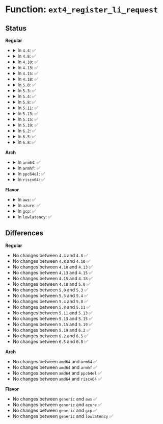 # Function: <code>ext4_register_li_request</code>

## Status
<b>Regular</b>
<ul>
<li>
<details>
<summary>In <code>4.4</code>: ✅</summary>

```c
int ext4_register_li_request(struct super_block *sb, ext4_group_t first_not_zeroed);
```

**Collision:** Unique Global

**Inline:** No

**Transformation:** False

**Instances:**

```
In fs/ext4/super.c (ffffffff812bad40)
Location: fs/ext4/super.c:2867
Inline: False
Direct callers:
  - fs/ext4/ioctl.c:ext4_ioctl
  - fs/ext4/ioctl.c:ext4_ioctl
  - fs/ext4/super.c:ext4_remount
  - fs/ext4/super.c:ext4_fill_super
```
**Symbols:**

```
ffffffff812bad40-ffffffff812baf7c: ext4_register_li_request (STB_GLOBAL)
```
</details>
</li>
<li>
<details>
<summary>In <code>4.8</code>: ✅</summary>

```c
int ext4_register_li_request(struct super_block *sb, ext4_group_t first_not_zeroed);
```

**Collision:** Unique Global

**Inline:** No

**Transformation:** False

**Instances:**

```
In fs/ext4/super.c (ffffffff812e9c50)
Location: fs/ext4/super.c:3018
Inline: False
Direct callers:
  - fs/ext4/ioctl.c:ext4_ioctl
  - fs/ext4/ioctl.c:ext4_ioctl
  - fs/ext4/super.c:ext4_remount
  - fs/ext4/super.c:ext4_fill_super
```
**Symbols:**

```
ffffffff812e9c50-ffffffff812e9eae: ext4_register_li_request (STB_GLOBAL)
```
</details>
</li>
<li>
<details>
<summary>In <code>4.10</code>: ✅</summary>

```c
int ext4_register_li_request(struct super_block *sb, ext4_group_t first_not_zeroed);
```

**Collision:** Unique Global

**Inline:** No

**Transformation:** False

**Instances:**

```
In fs/ext4/super.c (ffffffff812ff9c0)
Location: fs/ext4/super.c:3066
Inline: False
Direct callers:
  - fs/ext4/ioctl.c:ext4_ioctl
  - fs/ext4/ioctl.c:ext4_ioctl
  - fs/ext4/super.c:ext4_remount
  - fs/ext4/super.c:ext4_fill_super
```
**Symbols:**

```
ffffffff812ff9c0-ffffffff812ffc1e: ext4_register_li_request (STB_GLOBAL)
```
</details>
</li>
<li>
<details>
<summary>In <code>4.13</code>: ✅</summary>

```c
int ext4_register_li_request(struct super_block *sb, ext4_group_t first_not_zeroed);
```

**Collision:** Unique Global

**Inline:** No

**Transformation:** False

**Instances:**

```
In fs/ext4/super.c (ffffffff813347b0)
Location: fs/ext4/super.c:3145
Inline: False
Direct callers:
  - fs/ext4/ioctl.c:ext4_ioctl
  - fs/ext4/ioctl.c:ext4_ioctl
  - fs/ext4/super.c:ext4_remount
  - fs/ext4/super.c:ext4_fill_super
```
**Symbols:**

```
ffffffff813347b0-ffffffff81334a18: ext4_register_li_request (STB_GLOBAL)
```
</details>
</li>
<li>
<details>
<summary>In <code>4.15</code>: ✅</summary>

```c
int ext4_register_li_request(struct super_block *sb, ext4_group_t first_not_zeroed);
```

**Collision:** Unique Global

**Inline:** No

**Transformation:** False

**Instances:**

```
In fs/ext4/super.c (ffffffff81358cc0)
Location: fs/ext4/super.c:3145
Inline: False
Direct callers:
  - fs/ext4/ioctl.c:ext4_ioctl
  - fs/ext4/ioctl.c:ext4_ioctl_group_add
  - fs/ext4/super.c:ext4_remount
  - fs/ext4/super.c:ext4_fill_super
```
**Symbols:**

```
ffffffff81358cc0-ffffffff81358f28: ext4_register_li_request (STB_GLOBAL)
```
</details>
</li>
<li>
<details>
<summary>In <code>4.18</code>: ✅</summary>

```c
int ext4_register_li_request(struct super_block *sb, ext4_group_t first_not_zeroed);
```

**Collision:** Unique Global

**Inline:** No

**Transformation:** False

**Instances:**

```
In fs/ext4/super.c (ffffffff81387630)
Location: fs/ext4/super.c:3220
Inline: False
Direct callers:
  - fs/ext4/ioctl.c:ext4_ioctl
  - fs/ext4/ioctl.c:ext4_ioctl_group_add
  - fs/ext4/super.c:ext4_remount
  - fs/ext4/super.c:ext4_fill_super
```
**Symbols:**

```
ffffffff81387630-ffffffff8138789c: ext4_register_li_request (STB_GLOBAL)
```
</details>
</li>
<li>
<details>
<summary>In <code>5.0</code>: ✅</summary>

```c
int ext4_register_li_request(struct super_block *sb, ext4_group_t first_not_zeroed);
```

**Collision:** Unique Global

**Inline:** No

**Transformation:** False

**Instances:**

```
In fs/ext4/super.c (ffffffff813a0170)
Location: fs/ext4/super.c:3284
Inline: False
Direct callers:
  - fs/ext4/ioctl.c:ext4_ioctl
  - fs/ext4/ioctl.c:ext4_ioctl_group_add
  - fs/ext4/super.c:ext4_remount
  - fs/ext4/super.c:ext4_fill_super
```
**Symbols:**

```
ffffffff813a0170-ffffffff813a03dc: ext4_register_li_request (STB_GLOBAL)
```
</details>
</li>
<li>
<details>
<summary>In <code>5.3</code>: ✅</summary>

```c
int ext4_register_li_request(struct super_block *sb, ext4_group_t first_not_zeroed);
```

**Collision:** Unique Global

**Inline:** No

**Transformation:** False

**Instances:**

```
In fs/ext4/super.c (ffffffff813ca9b0)
Location: fs/ext4/super.c:3320
Inline: False
Direct callers:
  - fs/ext4/ioctl.c:ext4_ioctl
  - fs/ext4/ioctl.c:ext4_ioctl_group_add
  - fs/ext4/super.c:ext4_remount
  - fs/ext4/super.c:ext4_fill_super
```
**Symbols:**

```
ffffffff813ca9b0-ffffffff813cac1c: ext4_register_li_request (STB_GLOBAL)
```
</details>
</li>
<li>
<details>
<summary>In <code>5.4</code>: ✅</summary>

```c
int ext4_register_li_request(struct super_block *sb, ext4_group_t first_not_zeroed);
```

**Collision:** Unique Global

**Inline:** No

**Transformation:** False

**Instances:**

```
In fs/ext4/super.c (ffffffff813e3d60)
Location: fs/ext4/super.c:3332
Inline: False
Direct callers:
  - fs/ext4/ioctl.c:ext4_ioctl
  - fs/ext4/ioctl.c:ext4_ioctl_group_add
  - fs/ext4/super.c:ext4_remount
  - fs/ext4/super.c:ext4_fill_super
```
**Symbols:**

```
ffffffff813e3d60-ffffffff813e3fcc: ext4_register_li_request (STB_GLOBAL)
```
</details>
</li>
<li>
<details>
<summary>In <code>5.8</code>: ✅</summary>

```c
int ext4_register_li_request(struct super_block *sb, ext4_group_t first_not_zeroed);
```

**Collision:** Unique Global

**Inline:** No

**Transformation:** False

**Instances:**

```
In fs/ext4/super.c (ffffffff814311c0)
Location: fs/ext4/super.c:3486
Inline: False
Direct callers:
  - fs/ext4/ioctl.c:ext4_ioctl
  - fs/ext4/ioctl.c:ext4_ioctl_group_add
  - fs/ext4/super.c:ext4_remount
  - fs/ext4/super.c:ext4_fill_super
```
**Symbols:**

```
ffffffff814311c0-ffffffff8143142c: ext4_register_li_request (STB_GLOBAL)
```
</details>
</li>
<li>
<details>
<summary>In <code>5.11</code>: ✅</summary>

```c
int ext4_register_li_request(struct super_block *sb, ext4_group_t first_not_zeroed);
```

**Collision:** Unique Global

**Inline:** No

**Transformation:** False

**Instances:**

```
In fs/ext4/super.c (ffffffff81449f90)
Location: fs/ext4/super.c:3711
Inline: False
Direct callers:
  - fs/ext4/ioctl.c:__ext4_ioctl
  - fs/ext4/ioctl.c:ext4_ioctl_group_add
  - fs/ext4/super.c:ext4_remount
  - fs/ext4/super.c:ext4_fill_super
```
**Symbols:**

```
ffffffff81449f90-ffffffff8144a237: ext4_register_li_request (STB_GLOBAL)
```
</details>
</li>
<li>
<details>
<summary>In <code>5.13</code>: ✅</summary>

```c
int ext4_register_li_request(struct super_block *sb, ext4_group_t first_not_zeroed);
```

**Collision:** Unique Global

**Inline:** No

**Transformation:** False

**Instances:**

```
In fs/ext4/super.c (ffffffff8144f910)
Location: fs/ext4/super.c:3741
Inline: False
Direct callers:
  - fs/ext4/ioctl.c:__ext4_ioctl
  - fs/ext4/ioctl.c:ext4_ioctl_group_add
  - fs/ext4/super.c:ext4_remount
  - fs/ext4/super.c:ext4_fill_super
```
**Symbols:**

```
ffffffff8144f910-ffffffff8144fbaa: ext4_register_li_request (STB_GLOBAL)
```
</details>
</li>
<li>
<details>
<summary>In <code>5.15</code>: ✅</summary>

```c
int ext4_register_li_request(struct super_block *sb, ext4_group_t first_not_zeroed);
```

**Collision:** Unique Global

**Inline:** No

**Transformation:** False

**Instances:**

```
In fs/ext4/super.c (ffffffff814a3560)
Location: fs/ext4/super.c:3563
Inline: False
Direct callers:
  - fs/ext4/ioctl.c:__ext4_ioctl
  - fs/ext4/ioctl.c:ext4_ioctl_group_add
  - fs/ext4/super.c:ext4_remount
  - fs/ext4/super.c:ext4_fill_super
```
**Symbols:**

```
ffffffff814a3560-ffffffff814a37fa: ext4_register_li_request (STB_GLOBAL)
```
</details>
</li>
<li>
<details>
<summary>In <code>5.19</code>: ✅</summary>

```c
int ext4_register_li_request(struct super_block *sb, ext4_group_t first_not_zeroed);
```

**Collision:** Unique Global

**Inline:** No

**Transformation:** False

**Instances:**

```
In fs/ext4/super.c (ffffffff8152aa20)
Location: fs/ext4/super.c:3958
Inline: False
Direct callers:
  - fs/ext4/ioctl.c:__ext4_ioctl
  - fs/ext4/ioctl.c:ext4_ioctl_group_add
  - fs/ext4/super.c:__ext4_remount
  - fs/ext4/super.c:__ext4_fill_super
```
**Symbols:**

```
ffffffff8152aa20-ffffffff8152ac91: ext4_register_li_request (STB_GLOBAL)
```
</details>
</li>
<li>
<details>
<summary>In <code>6.2</code>: ✅</summary>

```c
int ext4_register_li_request(struct super_block *sb, ext4_group_t first_not_zeroed);
```

**Collision:** Unique Global

**Inline:** No

**Transformation:** False

**Instances:**

```
In fs/ext4/super.c (ffffffff815c9890)
Location: fs/ext4/super.c:3946
Inline: False
Direct callers:
  - fs/ext4/ioctl.c:__ext4_ioctl
  - fs/ext4/ioctl.c:ext4_ioctl_group_add
  - fs/ext4/super.c:__ext4_remount
  - fs/ext4/super.c:__ext4_fill_super
```
**Symbols:**

```
ffffffff815c9890-ffffffff815c9b01: ext4_register_li_request (STB_GLOBAL)
```
</details>
</li>
<li>
<details>
<summary>In <code>6.5</code>: ✅</summary>

```c
int ext4_register_li_request(struct super_block *sb, ext4_group_t first_not_zeroed);
```

**Collision:** Unique Global

**Inline:** No

**Transformation:** False

**Instances:**

```
In fs/ext4/super.c (ffffffff81601750)
Location: fs/ext4/super.c:3997
Inline: False
Direct callers:
  - fs/ext4/ioctl.c:__ext4_ioctl
  - fs/ext4/ioctl.c:ext4_ioctl_group_add
  - fs/ext4/super.c:__ext4_remount
  - fs/ext4/super.c:__ext4_fill_super
```
**Symbols:**

```
ffffffff81601750-ffffffff816019c1: ext4_register_li_request (STB_GLOBAL)
```
</details>
</li>
<li>
<details>
<summary>In <code>6.8</code>: ✅</summary>

```c
int ext4_register_li_request(struct super_block *sb, ext4_group_t first_not_zeroed);
```

**Collision:** Unique Global

**Inline:** No

**Transformation:** False

**Instances:**

```
In fs/ext4/super.c (ffffffff8163a4a0)
Location: fs/ext4/super.c:4003
Inline: False
Direct callers:
  - fs/ext4/ioctl.c:__ext4_ioctl
  - fs/ext4/ioctl.c:ext4_ioctl_group_add
  - fs/ext4/super.c:__ext4_remount
  - fs/ext4/super.c:__ext4_fill_super
```
**Symbols:**

```
ffffffff8163a4a0-ffffffff8163a76f: ext4_register_li_request (STB_GLOBAL)
```
</details>
</li>
</ul>
<b>Arch</b>
<ul>
<li>
<details>
<summary>In <code>arm64</code>: ✅</summary>

```c
int ext4_register_li_request(struct super_block *sb, ext4_group_t first_not_zeroed);
```

**Collision:** Unique Global

**Inline:** No

**Transformation:** False

**Instances:**

```
In fs/ext4/super.c (ffff8000104bd490)
Location: fs/ext4/super.c:3332
Inline: False
Direct callers:
  - fs/ext4/ioctl.c:ext4_ioctl
  - fs/ext4/ioctl.c:ext4_ioctl_group_add
  - fs/ext4/super.c:ext4_remount
  - fs/ext4/super.c:ext4_fill_super
```
**Symbols:**

```
ffff8000104bd490-ffff8000104bd71c: ext4_register_li_request (STB_GLOBAL)
```
</details>
</li>
<li>
<details>
<summary>In <code>armhf</code>: ✅</summary>

```c
int ext4_register_li_request(struct super_block *sb, ext4_group_t first_not_zeroed);
```

**Collision:** Unique Global

**Inline:** No

**Transformation:** False

**Instances:**

```
In fs/ext4/super.c (c0680ba8)
Location: fs/ext4/super.c:3332
Inline: False
Direct callers:
  - fs/ext4/ioctl.c:ext4_ioctl
  - fs/ext4/ioctl.c:ext4_ioctl
  - fs/ext4/super.c:ext4_remount
  - fs/ext4/super.c:ext4_fill_super
```
**Symbols:**

```
c0680ba8-c0680e08: ext4_register_li_request (STB_GLOBAL)
```
</details>
</li>
<li>
<details>
<summary>In <code>ppc64el</code>: ✅</summary>

```c
int ext4_register_li_request(struct super_block *sb, ext4_group_t first_not_zeroed);
```

**Collision:** Unique Global

**Inline:** No

**Transformation:** False

**Instances:**

```
In fs/ext4/super.c (c0000000005f34c0)
Location: fs/ext4/super.c:3332
Inline: False
Direct callers:
  - fs/ext4/ioctl.c:ext4_ioctl
  - fs/ext4/ioctl.c:ext4_ioctl_group_add
  - fs/ext4/super.c:ext4_remount
  - fs/ext4/super.c:ext4_fill_super
```
**Symbols:**

```
c0000000005f34c0-c0000000005f3848: ext4_register_li_request (STB_GLOBAL)
```
</details>
</li>
<li>
<details>
<summary>In <code>riscv64</code>: ✅</summary>

```c
int ext4_register_li_request(struct super_block *sb, ext4_group_t first_not_zeroed);
```

**Collision:** Unique Global

**Inline:** No

**Transformation:** False

**Instances:**

```
In fs/ext4/super.c (ffffffe000338fee)
Location: fs/ext4/super.c:3332
Inline: False
Direct callers:
  - fs/ext4/ioctl.c:ext4_ioctl
  - fs/ext4/ioctl.c:ext4_ioctl
  - fs/ext4/super.c:ext4_remount
  - fs/ext4/super.c:ext4_fill_super
```
**Symbols:**

```
ffffffe000338fee-ffffffe000339250: ext4_register_li_request (STB_GLOBAL)
```
</details>
</li>
</ul>
<b>Flavor</b>
<ul>
<li>
<details>
<summary>In <code>aws</code>: ✅</summary>

```c
int ext4_register_li_request(struct super_block *sb, ext4_group_t first_not_zeroed);
```

**Collision:** Unique Global

**Inline:** No

**Transformation:** False

**Instances:**

```
In fs/ext4/super.c (ffffffff813dc340)
Location: fs/ext4/super.c:3332
Inline: False
Direct callers:
  - fs/ext4/ioctl.c:ext4_ioctl
  - fs/ext4/ioctl.c:ext4_ioctl_group_add
  - fs/ext4/super.c:ext4_remount
  - fs/ext4/super.c:ext4_fill_super
```
**Symbols:**

```
ffffffff813dc340-ffffffff813dc5ac: ext4_register_li_request (STB_GLOBAL)
```
</details>
</li>
<li>
<details>
<summary>In <code>azure</code>: ✅</summary>

```c
int ext4_register_li_request(struct super_block *sb, ext4_group_t first_not_zeroed);
```

**Collision:** Unique Global

**Inline:** No

**Transformation:** False

**Instances:**

```
In fs/ext4/super.c (ffffffff813ccdc0)
Location: fs/ext4/super.c:3332
Inline: False
Direct callers:
  - fs/ext4/ioctl.c:ext4_ioctl
  - fs/ext4/ioctl.c:ext4_ioctl_group_add
  - fs/ext4/super.c:ext4_remount
  - fs/ext4/super.c:ext4_fill_super
```
**Symbols:**

```
ffffffff813ccdc0-ffffffff813cd02c: ext4_register_li_request (STB_GLOBAL)
```
</details>
</li>
<li>
<details>
<summary>In <code>gcp</code>: ✅</summary>

```c
int ext4_register_li_request(struct super_block *sb, ext4_group_t first_not_zeroed);
```

**Collision:** Unique Global

**Inline:** No

**Transformation:** False

**Instances:**

```
In fs/ext4/super.c (ffffffff813d97e0)
Location: fs/ext4/super.c:3332
Inline: False
Direct callers:
  - fs/ext4/ioctl.c:ext4_ioctl
  - fs/ext4/ioctl.c:ext4_ioctl_group_add
  - fs/ext4/super.c:ext4_remount
  - fs/ext4/super.c:ext4_fill_super
```
**Symbols:**

```
ffffffff813d97e0-ffffffff813d9a4c: ext4_register_li_request (STB_GLOBAL)
```
</details>
</li>
<li>
<details>
<summary>In <code>lowlatency</code>: ✅</summary>

```c
int ext4_register_li_request(struct super_block *sb, ext4_group_t first_not_zeroed);
```

**Collision:** Unique Global

**Inline:** No

**Transformation:** False

**Instances:**

```
In fs/ext4/super.c (ffffffff813eeac0)
Location: fs/ext4/super.c:3332
Inline: False
Direct callers:
  - fs/ext4/ioctl.c:ext4_ioctl
  - fs/ext4/ioctl.c:ext4_ioctl_group_add
  - fs/ext4/super.c:ext4_remount
  - fs/ext4/super.c:ext4_fill_super
```
**Symbols:**

```
ffffffff813eeac0-ffffffff813eed2c: ext4_register_li_request (STB_GLOBAL)
```
</details>
</li>
</ul>

## Differences
<b>Regular</b>
<ul>
<li>
No changes between <code>4.4</code> and <code>4.8</code> ✅
</li>
<li>
No changes between <code>4.8</code> and <code>4.10</code> ✅
</li>
<li>
No changes between <code>4.10</code> and <code>4.13</code> ✅
</li>
<li>
No changes between <code>4.13</code> and <code>4.15</code> ✅
</li>
<li>
No changes between <code>4.15</code> and <code>4.18</code> ✅
</li>
<li>
No changes between <code>4.18</code> and <code>5.0</code> ✅
</li>
<li>
No changes between <code>5.0</code> and <code>5.3</code> ✅
</li>
<li>
No changes between <code>5.3</code> and <code>5.4</code> ✅
</li>
<li>
No changes between <code>5.4</code> and <code>5.8</code> ✅
</li>
<li>
No changes between <code>5.8</code> and <code>5.11</code> ✅
</li>
<li>
No changes between <code>5.11</code> and <code>5.13</code> ✅
</li>
<li>
No changes between <code>5.13</code> and <code>5.15</code> ✅
</li>
<li>
No changes between <code>5.15</code> and <code>5.19</code> ✅
</li>
<li>
No changes between <code>5.19</code> and <code>6.2</code> ✅
</li>
<li>
No changes between <code>6.2</code> and <code>6.5</code> ✅
</li>
<li>
No changes between <code>6.5</code> and <code>6.8</code> ✅
</li>
</ul>
<b>Arch</b>
<ul>
<li>
No changes between <code>amd64</code> and <code>arm64</code> ✅
</li>
<li>
No changes between <code>amd64</code> and <code>armhf</code> ✅
</li>
<li>
No changes between <code>amd64</code> and <code>ppc64el</code> ✅
</li>
<li>
No changes between <code>amd64</code> and <code>riscv64</code> ✅
</li>
</ul>
<b>Flavor</b>
<ul>
<li>
No changes between <code>generic</code> and <code>aws</code> ✅
</li>
<li>
No changes between <code>generic</code> and <code>azure</code> ✅
</li>
<li>
No changes between <code>generic</code> and <code>gcp</code> ✅
</li>
<li>
No changes between <code>generic</code> and <code>lowlatency</code> ✅
</li>
</ul>
